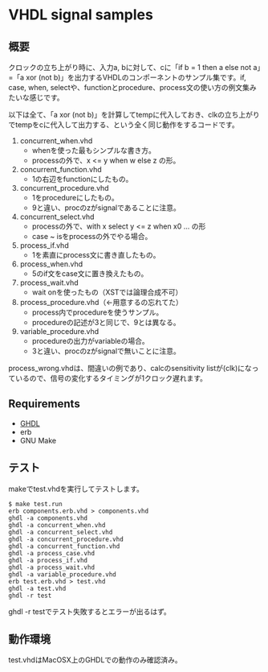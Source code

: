 VHDL signal samples
====

## 概要
クロックの立ち上がり時に、入力a, bに対して、cに「if b = 1 then a else not a」=「a xor (not b)」を出力するVHDLのコンポーネントのサンプル集です。if, case, when, selectや、functionとprocedure、process文の使い方の例文集みたいな感じです。

以下は全て、「a xor (not b)」を計算してtempに代入しておき、clkの立ち上がりでtempをcに代入して出力する、という全く同じ動作をするコードです。

1. concurrent_when.vhd
	* whenを使った最もシンプルな書き方。
	* processの外で、x <= y when w else z の形。
2. concurrent_function.vhd
	* 1の右辺をfunctionにしたもの。
3. concurrent_procedure.vhd
	* 1をprocedureにしたもの。
	* 9と違い、procのzがsignalであることに注意。
4. concurrent_select.vhd
	* processの外で、with x select y <= z when x0 ... の形
	* case ~ isをprocessの外でやる場合。
5. process_if.vhd
	* 1を素直にprocess文に書き直したもの。
6. process_when.vhd
	* 5のif文をcase文に置き換えたもの。
7. process_wait.vhd
	* wait onを使ったもの（XSTでは論理合成不可）
8. process_procedure.vhd（←用意するの忘れてた）
	* process内でprocedureを使うサンプル。
	* procedureの記述が3と同じで、9とは異なる。
9. variable_procedure.vhd
	* procedureの出力がvariableの場合。
	* 3と違い、procのzがsignalで無いことに注意。

process_wrong.vhdは、間違いの例であり、calcのsensitivity listが(clk)になっているので、信号の変化するタイミングが1クロック遅れます。

## Requirements
* [GHDL](http://ghdl.free.fr/)
* erb
* GNU Make

## テスト
makeでtest.vhdを実行してテストします。

```
$ make test.run
erb components.erb.vhd > components.vhd
ghdl -a components.vhd
ghdl -a concurrent_when.vhd
ghdl -a concurrent_select.vhd
ghdl -a concurrent_procedure.vhd
ghdl -a concurrent_function.vhd
ghdl -a process_case.vhd
ghdl -a process_if.vhd
ghdl -a process_wait.vhd
ghdl -a variable_procedure.vhd
erb test.erb.vhd > test.vhd
ghdl -a test.vhd
ghdl -r test
```
ghdl -r testでテスト失敗するとエラーが出るはず。

## 動作環境
test.vhdはMacOSX上のGHDLでの動作のみ確認済み。
